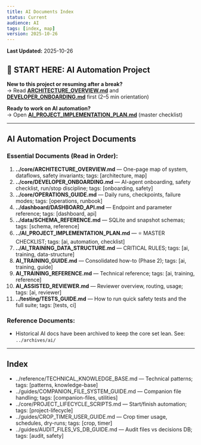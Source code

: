 ```yaml
---
title: AI Documents Index
status: Current
audience: AI
tags: [index, map]
version: 2025-10-26
---
```


**Last Updated:** 2025-10-26


## 🎯 START HERE: AI Automation Project

**New to this project or resuming after a break?**  
→ Read **[ARCHITECTURE_OVERVIEW.md](../core/ARCHITECTURE_OVERVIEW.md)** and **[DEVELOPER_ONBOARDING.md](../core/DEVELOPER_ONBOARDING.md)** first (2–5 min orientation)

**Ready to work on AI automation?**  
→ Open **[AI_PROJECT_IMPLEMENTATION_PLAN.md](../AI_PROJECT_IMPLEMENTATION_PLAN.md)** (master checklist)

---

## AI Automation Project Documents

### Essential Documents (Read in Order):
1. **../core/ARCHITECTURE_OVERVIEW.md** — One-page map of system, dataflows, safety invariants; tags: [architecture, map]
2. **../core/DEVELOPER_ONBOARDING.md** — AI-agent onboarding, safety checklist, run/stop discipline; tags: [onboarding, safety]
3. **../core/OPERATIONS_GUIDE.md** — Daily runs, checkpoints, failure modes; tags: [operations, runbook]
4. **../dashboard/DASHBOARD_API.md** — Endpoint and parameter reference; tags: [dashboard, api]
5. **../data/SCHEMA_REFERENCE.md** — SQLite and snapshot schemas; tags: [schema, reference]
6. **../AI_PROJECT_IMPLEMENTATION_PLAN.md** — ⭐ MASTER CHECKLIST; tags: [ai, automation, checklist]
7. **../AI_TRAINING_DATA_STRUCTURE.md** — CRITICAL RULES; tags: [ai, training, data-structure]
8. **AI_TRAINING_GUIDE.md** — Consolidated how-to (Phase 2); tags: [ai, training, guide]
9. **AI_TRAINING_REFERENCE.md** — Technical reference; tags: [ai, training, reference]
10. **AI_ASSISTED_REVIEWER.md** — Reviewer overview, routing, usage; tags: [ai, reviewer]
11. **../testing/TESTS_GUIDE.md** — How to run quick safety tests and the full suite; tags: [tests, ci]

### Reference Documents:
- Historical AI docs have been archived to keep the core set lean. See: `../archives/ai/`

---

## Index

- ../reference/TECHNICAL_KNOWLEDGE_BASE.md — Technical patterns; tags: [patterns, knowledge-base]
- ../guides/COMPANION_FILE_SYSTEM_GUIDE.md — Companion file handling; tags: [companion-files, utilities]
- ../core/PROJECT_LIFECYCLE_SCRIPTS.md — Start/finish automation; tags: [project-lifecycle]
- ../guides/CROP_TIMER_USER_GUIDE.md — Crop timer usage, schedules, dry-runs; tags: [crop, timer]
- ../guides/AUDIT_FILES_VS_DB_GUIDE.md — Audit files vs decisions DB; tags: [audit, safety]


